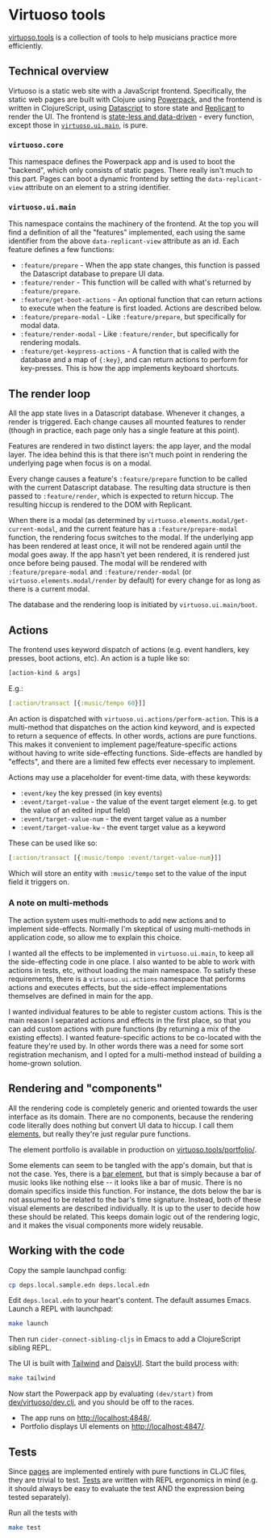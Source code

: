 # Virtuoso tools

[virtuoso.tools](https://virtuoso.tools) is a collection of tools to help
musicians practice more efficiently.

## Technical overview

Virtuoso is a static web site with a JavaScript frontend. Specifically, the
static web pages are built with Clojure using
[Powerpack](https://github.com/cjohansen/powerpack), and the frontend is written
in ClojureScript, using [Datascript](https://github.com/tonsky/datascript) to
store state and [Replicant](https://github.com/cjohansen/replicant) to render
the UI. The frontend is [state-less and
data-driven](https://vimeo.com/861600197) - every function, except those in
[`virtuoso.ui.main`](./src/virtuoso/ui/main.cljs), is pure.

### `virtuoso.core`

This namespace defines the Powerpack app and is used to boot the "backend",
which only consists of static pages. There really isn't much to this part. Pages
can boot a dynamic frontend by setting the `data-replicant-view` attribute on an
element to a string identifier.

### `virtuoso.ui.main`

This namespace contains the machinery of the frontend. At the top you will find
a definition of all the "features" implemented, each using the same identifier
from the above `data-replicant-view` attribute as an id. Each feature defines a
few functions:

- `:feature/prepare` - When the app state changes, this function is passed the
  Datascript database to prepare UI data.
- `:feature/render` - This function will be called with what's returned by
  `:feature/prepare`.
- `:feature/get-boot-actions` - An optional function that can return actions to
  execute when the feature is first loaded. Actions are described below.
- `:feature/prepare-modal` - Like `:feature/prepare`, but specifically for modal
  data.
- `:feature/render-modal` - Like `:feature/render`, but specifically for
  rendering modals.
- `:feature/get-keypress-actions` - A function that is called with the database
  and a map of `{:key}`, and can return actions to perform for key-presses. This
  is how the app implements keyboard shortcuts.

## The render loop

All the app state lives in a Datascript database. Whenever it changes, a render
is triggered. Each change causes all mounted features to render (though in
practice, each page only has a single feature at this point).

Features are rendered in two distinct layers: the app layer, and the modal
layer. The idea behind this is that there isn't much point in rendering the
underlying page when focus is on a modal.

Every change causes a feature's `:feature/prepare` function to be called with
the current Datascript database. The resulting data structure is then passed to
`:feature/render`, which is expected to return hiccup. The resulting hiccup is
rendered to the DOM with Replicant.

When there is a modal (as determined by
`virtuoso.elements.modal/get-current-modal`, and the current feature has a
`:feature/prepare-modal` function, the rendering focus switches to the modal. If
the underlying app has been rendered at least once, it will not be rendered
again until the modal goes away. If the app hasn't yet been rendered, it is
rendered just once before being paused. The modal will be rendered with
`:feature/prepare-modal` and `:feature/render-modal` (or
`virtuoso.elements.modal/render` by default) for every change for as long as
there is a current modal.

The database and the rendering loop is initiated by `virtuoso.ui.main/boot`.

## Actions

The frontend uses keyword dispatch of actions (e.g. event handlers, key presses,
boot actions, etc). An action is a tuple like so:

```clj
[action-kind & args]
```

E.g.:

```clj
[:action/transact [{:music/tempo 60}]]
```

An action is dispatched with `virtuoso.ui.actions/perform-action`. This is a
multi-method that dispatches on the action kind keyword, and is expected to
return a sequence of effects. In other words, actions are pure functions. This
makes it convenient to implement page/feature-specific actions without having to
write side-effecting functions. Side-effects are handled by "effects", and there
are a limited few effects ever necessary to implement.

Actions may use a placeholder for event-time data, with these keywords:

- `:event/key` the key pressed (in key events)
- `:event/target-value` - the value of the event target element (e.g. to get the
  value of an edited input field)
- `:event/target-value-num` - the event target value as a number
- `:event/target-value-kw` - the event target value as a keyword

These can be used like so:

```clj
[:action/transact [{:music/tempo :event/target-value-num}]]
```

Which will store an entity with `:music/tempo` set to the value of the input
field it triggers on.

### A note on multi-methods

The action system uses multi-methods to add new actions and to implement
side-effects. Normally I'm skeptical of using multi-methods in application code,
so allow me to explain this choice.

I wanted all the effects to be implemented in `virtuoso.ui.main`, to keep all
the side-effecting code in one place. I also wanted to be able to work with
actions in tests, etc, without loading the main namespace. To satisfy these
requirements, there is a `virtuoso.ui.actions` namespace that performs actions
and executes effects, but the side-effect implementations themselves are defined
in main for the app.

I wanted individual features to be able to register custom actions. This is the
main reason I separated actions and effects in the first place, so that you can
add custom actions with pure functions (by returning a mix of the existing
effects). I wanted feature-specific actions to be co-located with the feature
they're used by. In other words there was a need for some sort registration
mechanism, and I opted for a multi-method instead of building a home-grown
solution.

## Rendering and "components"

All the rendering code is completely generic and oriented towards the user
interface as its domain. There are no components, because the rendering code
literally does nothing but convert UI data to hiccup. I call them
[elements](./src/virtuoso/elements), but really they're just regular pure
functions.

The element portfolio is available in production on
[virtuoso.tools/portfolio/](https://virtuoso.tools/portfolio/).

Some elements can seem to be tangled with the app's domain, but that is not the
case. Yes, there is a [bar element](./src/virtuoso/elementsbar.cljc), but that
is simply because a bar of music looks like nothing else -- it looks like a bar
of music. There is no domain specifics inside this function. For instance, the
dots below the bar is not assumed to be related to the bar's time signature.
Instead, both of these visual elements are described individually. It is up to
the user to decide how these should be related. This keeps domain logic out of
the rendering logic, and it makes the visual components more widely reusable.

## Working with the code

Copy the sample launchpad config:

```sh
cp deps.local.sample.edn deps.local.edn
```

Edit `deps.local.edn` to your heart's content. The default assumes Emacs. Launch
a REPL with launchpad:

```sh
make launch
```

Then run `cider-connect-sibling-cljs` in Emacs to add a ClojureScript sibling
REPL.

The UI is built with [Tailwind](https://tailwindcss.com/) and
[DaisyUI](https://daisyui.com/). Start the build process with:

```sh
make tailwind
```

Now start the Powerpack app by evaluating `(dev/start)` from
[dev/virtuoso/dev.clj](./dev/virtuoso/dev.clj), and you should be off to the
races.

- The app runs on [http://localhost:4848/](http://localhost:4848/).
- Portfolio displays UI elements on [http://localhost:4847/](http://localhost:4847/).

## Tests

Since [pages](./src/virtuoso/pages/metronome.cljc) are implemented entirely with
pure functions in CLJC files, they are trivial to test.
[Tests](./test/virtuoso/pages/metronome_test.clj) are written with REPL
ergonomics in mind (e.g. it should always be easy to evaluate the test AND the
expression being tested separately).

Run all the tests with

```sh
make test
```

